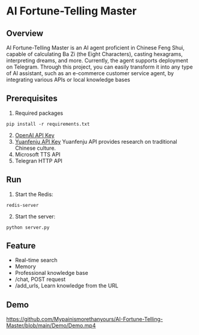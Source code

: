 # AI Fortune-Telling Master
## Overview
AI Fortune-Telling Master is an AI agent proficient in Chinese Feng Shui, capable of calculating Ba Zi (the Eight Characters), casting hexagrams, interpreting dreams, and more. Currently, the agent supports deployment on Telegram.
Through this project, you can easily transform it into any type of AI assistant, such as an e-commerce customer service agent, by integrating various APIs or local knowledge bases

## Prerequisites
1. Required packages
```shell
pip install -r requirements.txt
```
2. [OpenAI API Key](https://openai.com/blog/openai-api)
3. [Yuanfenju API Key](https://doc.yuanfenju.com/overview/index.html)
Yuanfenju API provides research on traditional Chinese culture.
4. Microsoft TTS API
5. Telegran HTTP API

## Run
1. Start the Redis:
```shell
redis-server
```
2. Start the server:
```shell
python server.py
```

## Feature
* Real-time search
* Memory
* Professional knowledge base
* /chat, POST request
* /add_urls, Learn knowledge from the URL

## Demo
https://github.com/Mypainismorethanyours/AI-Fortune-Telling-Master/blob/main/Demo/Demo.mp4
